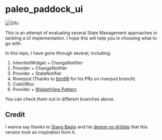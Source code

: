 # paleo_paddock_ui

![Gifs](assets/gifs/paleo_paddock_ui_cut.gif)

This is an attempt of evaluating several State Management approaches in tackling a UI implementation. I hope this will help you in choosing what to go with.

In this repo, I have gone through several, including:

1. InheritedWidget + ChangeNotifier
2. Provider + ChangeNotifier
3. Provider + StateNotifier
4. Riverpod (Thanks to [tbm98](https://github.com/tbm98) for his PRs on riverpod branch)
5. Cubit/Bloc
6. Provider + [WidgetView Pattern](https://blog.gskinner.com/archives/2020/02/flutter-widgetview-a-simple-separation-of-layout-and-logic.html)

You can check them out in different branches above.

## Credit

I wanna say thanks to [Stano Bagin](https://dribbble.com/staacopy) and his [design on dribble](https://dribbble.com/shots/2729372-Paleo-Paddock-ios-application-menu-animation) that this version took an inspiration from it.
